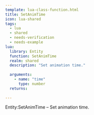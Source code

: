 ```yaml
---
template: lua-class-function.html
title: SetAnimTime
icon: lua-shared
tags:
  - lua
  - shared
  - needs-verification
  - needs-example
lua:
  library: Entity
  function: SetAnimTime
  realm: shared
  description: "Set animation time."
  
  arguments:
    - name: "time"
      type: number
  returns:
    
---
```


<div class="lua__search__keywords">
Entity:SetAnimTime &#x2013; Set animation time.
</div>
